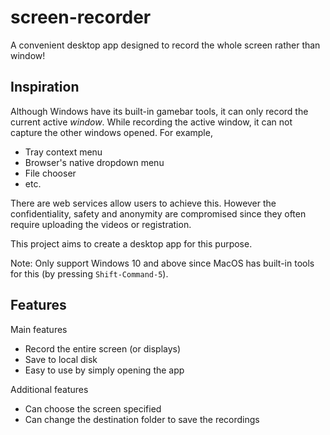 # screen-recorder
A convenient desktop app designed to record the whole screen rather than window!

## Inspiration
Although Windows have its built-in gamebar tools, it can only record the current active *window*. While recording the active window, it can not capture the other windows opened. For example,
- Tray context menu
- Browser's native dropdown menu
- File chooser
- etc.

There are web services allow users to achieve this. However the confidentiality, safety and anonymity are compromised since they often require uploading the videos or registration.

This project aims to create a desktop app for this purpose.

Note: Only support Windows 10 and above since MacOS has built-in tools for this (by pressing `Shift-Command-5`).

## Features
Main features
- Record the entire screen (or displays)
- Save to local disk
- Easy to use by simply opening the app

Additional features
- Can choose the screen specified
- Can change the destination folder to save the recordings